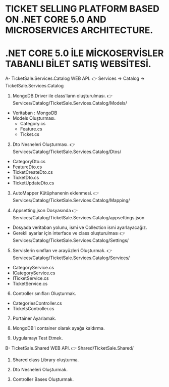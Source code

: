 # TICKET SELLING PLATFORM BASED ON .NET CORE 5.0 AND MICROSERVICES ARCHITECTURE.

# .NET CORE 5.0 İLE MİCKOSERVİSLER TABANLI BİLET SATIŞ WEBSİTESİ.

A- TicketSale.Services.Catalog WEB API. 
:point_right: Services -> Catalog -> TicketSale.Services.Catalog

1) MongoDB.Driver ile class'ların oluşturulması.
:point_right: Services/Catalog/TicketSale.Services.Catalog/Models/
- Veritaban : MongoDB
- Models Oluşturması.
  - Category.cs
  - Feature.cs
  - Ticket.cs
   
2) Dto Nesneleri Oluşturması.
:point_right: Services/Catalog/TicketSale.Services.Catalog/Dtos/
  - CategoryDto.cs
  - FeatureDto.cs
  - TicketCreateDto.cs
  - TicketDto.cs
  - TicketUpdateDto.cs
  
3) AutoMapper Kütüphanenin eklenmesi.
:point_right: Services/Catalog/TicketSale.Services.Catalog/Mapping/

4) Appsetting.json Dosyasında 
:point_right: Services/Catalog/TicketSale.Services.Catalog/appsettings.json
- Dosyada veritaban yolunu, ismi ve Collection ismi ayarlayacağız.
- Gerekli ayarlar için interface ve class oluşturulması :point_right: Services/Catalog/TicketSale.Services.Catalog/Settings/

5) Servislerin sınıfları ve arayüzleri Oluşturmak. 
:point_right: Services/Catalog/TicketSale.Services.Catalog/Services/
- CategoryService.cs
- ICategoryService.cs
- ITicketService.cs
- TicketService.cs

6) Controller sınıfları Oluşturmak.
- CategoriesController.cs
- TicketsController.cs

7) Portainer Ayarlamak.

8) MongoDB’i container olarak ayağa kaldırma.

9) Uygulamayı Test Etmek.


B- TicketSale.Shared WEB API.
:point_right: Shared/TicketSale.Shared/

1) Shared class Library oluşturma.

2) Dto Nesneleri Oluşturmak.

3) Controller Bases Oluşturmak.
